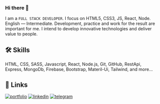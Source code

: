 ### Hi there 👋

I am a `FULL STACK DEVELOPER`. 
I focus on HTML5, CSS3, JS, React, Node. 
English — Intermediate. 
Development, practice and work for the
result are important for me. 
I intend to develop innovative technologies and deliver value to people.


## 🛠 Skills
HTML, CSS, SASS, Javascript, React, Node.js, Git, GitHub, RestApi, Express, MongoDb, Firebase, Bootstrap, Materil-Ui, Tailwind, and more...


## 🔗 Links
[![portfolio](https://img.shields.io/badge/my_portfolio-000?style=for-the-badge&logo=ko-fi&logoColor=white)](https://drive.google.com/file/d/1En2c83YvzR28EJrmOsKTTTZCULSnLnP3/view?usp=share_link)
[![linkedin](https://img.shields.io/badge/linkedin-0A66C2?style=for-the-badge&logo=linkedin&logoColor=white)](https://www.linkedin.com/in/denis-myrhoiazov/)
[![telegram](https://img.shields.io/badge/telegram-1DA1F2?style=for-the-badge&logo=telegram&logoColor=white)](https://t.me/denis_mirg)


